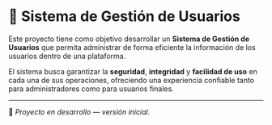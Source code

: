 # 🧩 Sistema de Gestión de Usuarios

Este proyecto tiene como objetivo desarrollar un **Sistema de Gestión de Usuarios** que permita administrar de forma eficiente la información de los usuarios dentro de una plataforma.

El sistema busca garantizar la **seguridad**, **integridad** y **facilidad de uso** en cada una de sus operaciones, ofreciendo una experiencia confiable tanto para administradores como para usuarios finales.

---

📌 *Proyecto en desarrollo — versión inicial.*
